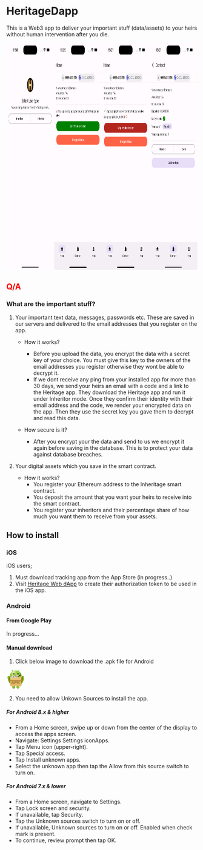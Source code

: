 # HeritageDapp

This is a Web3 app to deliver your important stuff (data/assets) to your heirs without human intervention after you die.

<div style="display:flex;">
    <a target="_blank" href="./assets/screenshots/Simulator Screenshot - iPhone 15 Pro Max - 2024-03-14 at 11.50.37.png"><img height="600px" src="./assets/screenshots/Simulator Screenshot - iPhone 15 Pro Max - 2024-03-14 at 11.50.37.png"></a>
    <a target="_blank" href="./assets/screenshots/Simulator Screenshot - iPhone 15 Pro Max - 2024-03-09 at 15.20.59.png"><img height="600px" src="./assets/screenshots/Simulator Screenshot - iPhone 15 Pro Max - 2024-03-09 at 15.20.59.png"></a>
    <a target="_blank" href="./assets/screenshots/Simulator Screenshot - iPhone 15 Pro Max - 2024-03-09 at 15.21.01.png"><img height="600px" src="./assets/screenshots/Simulator Screenshot - iPhone 15 Pro Max - 2024-03-09 at 15.21.01.png"></a>
    <a target="_blank" href="./assets/screenshots/Simulator Screenshot - iPhone 15 Pro Max - 2024-03-09 at 15.21.04.png"><img height="600px" src="./assets/screenshots/Simulator Screenshot - iPhone 15 Pro Max - 2024-03-09 at 15.21.04.png"></a>
</div>

## <h2 style="color:red;">Q/A</h2>

### What are the important stuff?

1.  Your important text data, messages, passwords etc. These are saved in our servers and delivered to the email addresses that you register on the app.

    - How it works?

      - Before you upload the data, you encrypt the data with a secret key of your choice. You must give this key to the owners of the email addresses you register otherwise they wont be able to decrypt it.
      - If we dont receive any ping from your installed app for more than 30 days, we send your heirs an email with a code and a link to the Heritage app. They download the Heritage app and run it under Inheritor mode. Once they confirm their identity with their email address and the code, we render your encrypted data on the app. Then they use the secret key you gave them to decrypt and read this data.

    - How secure is it?

      - After you encrypt your the data and send to us we encrypt it again before saving in the database. This is to protect your data against database breaches.

2.  Your digital assets which you save in the smart contract.

    - How it works?
      - You register your Ethereum address to the Inheritage smart contract.
      - You deposit the amount that you want your heirs to receive into the smart contract.
      - You register your inheritors and their percentage share of how much you want them to receive from your assets.

## How to install

### iOS

iOS users;

1. Must download tracking app from the App Store (in progress..)
2. Visit [Heritage Web dApp](damdafayton.github.io/heritageapp/) to create their authorization token to be used in the iOS app.

### Android

#### From Google Play

In progress...

#### Manual download

1. Click below image to download the .apk file for Android

<a target="_blank" href="./app-release.apk"><img height="50px" src="./assets/android-apk.webp"></a>

2. You need to allow Unkown Sources to install the app.

##### For Android 8.x & higher

- From a Home screen, swipe up or down from the center of the display to access the apps screen.
- Navigate: Settings Settings iconApps.
- Tap Menu icon (upper-right).
- Tap Special access.
- Tap Install unknown apps.
- Select the unknown app then tap the Allow from this source switch to turn on.

##### For Android 7.x & lower

- From a Home screen, navigate to Settings.
- Tap Lock screen and security.
- If unavailable, tap Security.
- Tap the Unknown sources switch to turn on or off.
- If unavailable, Unknown sources to turn on or off. Enabled when check mark is present.
- To continue, review prompt then tap OK.

